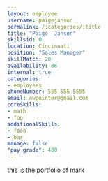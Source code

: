 ```yaml
--- 
layout: employee 
username: paigejanson
permalink: /:categories/:title 
title: "Paige  Janson" 
skillsid: 0 
location: Cincinnati
position: "Sales Manager"
skillMatch: 20
availability: 86
internal: true
categories: 
- employees
phoneNumber: 555-555-5555 
email: nwpointer@gmail.com
coreSkills:
- math 
- foo
additionalSkills:
- fooo
- bar
manage: false
"pay grade": 400
---
```


this is the portfolio of mark